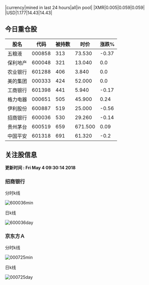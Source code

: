 |currency|mined in last 24 hours|all|in pool|
|XMR|0.005|0.059|0.059|
|USD|1.177|14.43|14.43|

## 今日重仓股 

|股名|代码|被持数|时价|涨跌%|
|---|---|---|---|---|
|五粮液|000858|313|73.530|-0.37|
|保利地产|600048|321|13.040|0.0|
|农业银行|601288|406|3.840|0.0|
|美的集团|000333|424|52.000|0.0|
|工商银行|601398|441|5.940|-0.17|
|格力电器|000651|505|45.900|0.24|
|伊利股份|600887|519|25.000|-0.56|
|招商银行|600036|530|29.260|-0.14|
|贵州茅台|600519|659|671.500|0.09|
|中国平安|601318|691|61.320|-0.2|

## 关注股信息
**更新时间 : Fri May  4 09:30:14 2018**
### 招商银行 
分时k线

![600036min](http://image.sinajs.cn/newchart/min/n/sh600036.gif)

日k线

![600036day](http://image.sinajs.cn/newchart/daily/n/sh600036.gif)

### 京东方Ａ 
分时k线

![000725min](http://image.sinajs.cn/newchart/min/n/sz000725.gif)

日k线

![000725day](http://image.sinajs.cn/newchart/daily/n/sz000725.gif)
